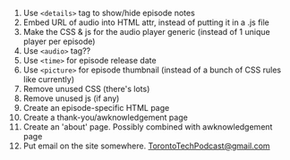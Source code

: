 1. Use `<details>` tag to show/hide episode notes
1. Embed URL of audio into HTML attr, instead of putting it in a .js file
1. Make the CSS & js for the audio player generic (instead of 1 unique player per episode)
1. Use `<audio>` tag??
1. Use `<time>` for episode release date
1. Use `<picture>` for episode thumbnail (instead of a bunch of CSS rules like currently)
1. Remove unused CSS (there's lots)
1. Remove unused js (if any)
1. Create an episode-specific HTML page
1. Create a thank-you/awknowledgement page
1. Create an 'about' page. Possibly combined with awknowledgement page
1. Put email on the site somewhere. TorontoTechPodcast@gmail.com
